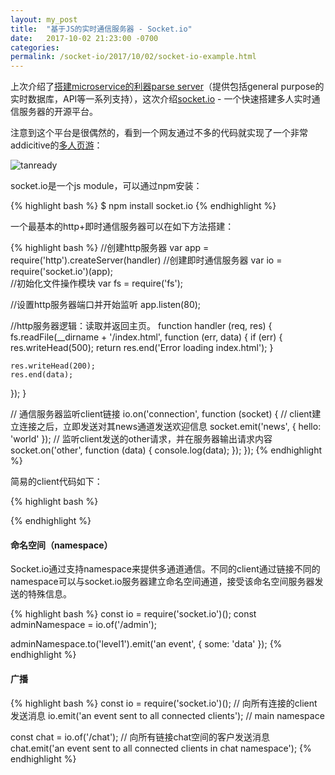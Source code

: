 ```yaml
---
layout: my_post
title:  "基于JS的实时通信服务器 - Socket.io"
date:   2017-10-02 21:23:00 -0700
categories: 
permalink: /socket-io/2017/10/02/socket-io-example.html
---
```


上次介绍了[搭建microservice的利器parse server](https://laitn.github.io/parse/server/api/2017/09/06/parse-server.html)（提供包括general purpose的实时数据库，API等一系列支持），这次介绍[socket.io](https://socket.io/docs/) - 一个快速搭建多人实时通信服务器的开源平台。

注意到这个平台是很偶然的，看到一个网友通过不多的代码就实现了一个非常addicitive的[多人页游](https://github.com/sgoedecke/socket-io-game)：

![tanready](https://raw.githubusercontent.com/sgoedecke/socket-io-game/master/screenshot.png)

socket.io是一个js module，可以通过npm安装：

{% highlight bash %}
$ npm install socket.io
{% endhighlight %}

一个最基本的http+即时通信服务器可以在如下方法搭建：

{% highlight bash %}
//创建http服务器
var app = require('http').createServer(handler) 
//创建即时通信服务器
var io = require('socket.io')(app);                            
//初始化文件操作模块
var fs = require('fs');

//设置http服务器端口并开始监听
app.listen(80);

//http服务器逻辑：读取并返回主页。
function handler (req, res) {
  fs.readFile(__dirname + '/index.html',
  function (err, data) {
    if (err) {
      res.writeHead(500);
      return res.end('Error loading index.html');
    }

    res.writeHead(200);
    res.end(data);
  });
}

// 通信服务器监听client链接
io.on('connection', function (socket) {
  // client建立连接之后，立即发送对其news通道发送欢迎信息
  socket.emit('news', { hello: 'world' });
  // 监听client发送的other请求，并在服务器输出请求内容
  socket.on('other', function (data) {
    console.log(data);
  });
});
{% endhighlight %}

简易的client代码如下：

{% highlight bash %}
<script src="/socket.io/socket.io.js"></script>
<script>
  // 建立与socket.io服务器链接
  var socket = io('http://localhost');
  // 向服务器news通道发送请求
  socket.on('news', function (data) {
    // 显示news通道传回数据
    console.log(data);
    // 向other通道发送数据
    socket.emit('other', { my: 'data' });
  });
</script>
{% endhighlight %}

#### 命名空间（namespace）
Socket.io通过支持namespace来提供多通道通信。不同的client通过链接不同的namespace可以与socket.io服务器建立命名空间通道，接受该命名空间服务器发送的特殊信息。

{% highlight bash %}
const io = require('socket.io')();
const adminNamespace = io.of('/admin');

adminNamespace.to('level1').emit('an event', { some: 'data' });
{% endhighlight %}

#### 广播

{% highlight bash %}
const io = require('socket.io')();
// 向所有连接的client发送消息
io.emit('an event sent to all connected clients'); // main namespace

const chat = io.of('/chat');
// 向所有链接chat空间的客户发送消息
chat.emit('an event sent to all connected clients in chat namespace');
{% endhighlight %}